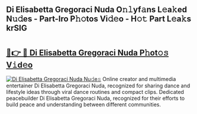 ## Di Elisabetta Gregoraci Nuda O𝚗𝚕yf𝚊ns L𝚎a𝚔ed N𝚞𝚍es - Part-Iro P𝚑𝚘tos Vi𝚍𝚎o - H𝚘𝚝 Part L𝚎a𝚔s krSIG

# <h2><a href="http://kf46ce2.oniu.top/?m=Di+Elisabetta+Gregoraci+Nuda">🔗👉 🔴 Di Elisabetta Gregoraci Nuda P𝚑ot𝚘𝚜 V𝚒d𝚎o</a></h2>

[![Di Elisabetta Gregoraci Nuda Nu𝚍e𝚜](https://i.imgur.com/0qMVB7G.gif)](http://kf46ce2.oniu.top/?m=Di+Elisabetta+Gregoraci+Nuda)
Online creator and multimedia entertainer Di Elisabetta Gregoraci Nuda, recognized for sharing dance and lifestyle ideas through viral dance routines and compact clips. Dedicated peacebuilder Di Elisabetta Gregoraci Nuda, recognized for their efforts to build peace and understanding between different communities.  
